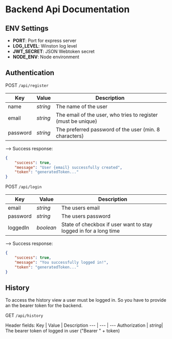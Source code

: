 # Backend Api Documentation

## ENV Settings

- **PORT**: Port for express server
- **LOG_LEVEL**: Winston log level
- **JWT_SECRET**: JSON Webtoken secret
- **NODE_ENV**: Node environment

## Authentication

POST `/api/register`

Key | Value | Description
--- | --- | ---
name | *string* | The name of the user
email | *string* | The email of the user, who tries to register (must be unique)
password | *string* | The preferred password of the user (min. 8 characters)

--> Success response:
```json
{
    "success": true,
    "message": "User {email} successfully created",
    "token": "generatedToken..."
}
```

POST `/api/login`

Key | Value | Description
--- | --- | ---
email | *string* | The users email
password | *string* | The users password
loggedIn | *boolean* | State of checkbox if user want to stay logged in for a long time

--> Success response:
```json
{
    "success": true,
    "message": "You successfully logged in!",
    "token": "generatedToken..."
}
```

## History

To access the history view a user must be logged in. So you have to provide an the bearer token for the backend.

GET `/api/history`

Header fields:
Key | Value | Description
--- | --- | ---
Authorization | *string*| The bearer token of logged in user ("Bearer " + token)